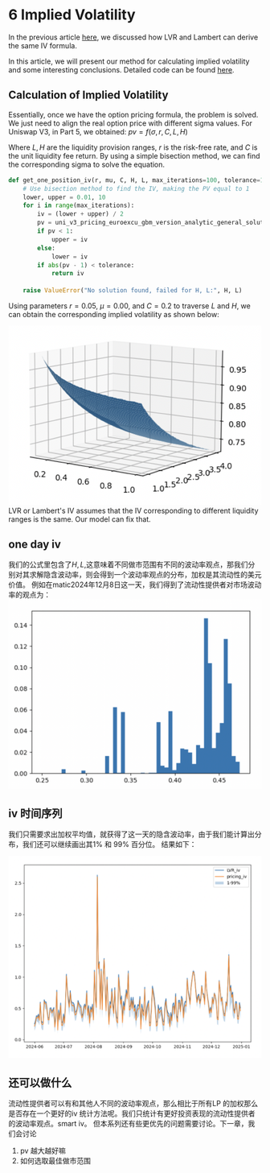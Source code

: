 # 6 Implied Volatility
In the previous article [here](https://medium.com/zelos-research/an-lvr-approach-proof-of-guillaume-lambert-s-uniswap-v3-implied-volatility-6671883e46e2), we discussed how LVR and Lambert can derive the same IV formula.

In this article, we will present our method for calculating implied volatility and some interesting conclusions. Detailed code can be found [here](https://github.com/zelos-alpha/uniswap-iv).


## Calculation of Implied Volatility
Essentially, once we have the option pricing formula, the problem is solved. We just need to align the real option price with different sigma values. For Uniswap V3, in Part 5, we obtained:
$pv = f(\sigma, r, C, L, H)$

Where $L, H$ are the liquidity provision ranges, $r$ is the risk-free rate, and $C$ is the unit liquidity fee return. By using a simple bisection method, we can find the corresponding sigma to solve the equation.
```python
def get_one_position_iv(r, mu, C, H, L, max_iterations=100, tolerance=1e-5):
    # Use bisection method to find the IV, making the PV equal to 1
    lower, upper = 0.01, 10
    for i in range(max_iterations):
        iv = (lower + upper) / 2
        pv = uni_v3_pricing_euroexcu_gbm_version_analytic_general_solution(1, H, L, r, mu, C, iv)
        if pv < 1:
            upper = iv
        else:
            lower = iv
        if abs(pv - 1) < tolerance:
            return iv

    raise ValueError("No solution found, failed for H, L:", H, L)
```

Using parameters $r = 0.05$, $\mu = 0.00$, and $C = 0.2$ to traverse $L$ and $H$, we can obtain the corresponding implied volatility as shown below:


![alt text](image.png)
LVR or Lambert's IV assumes that the IV corresponding to different liquidity ranges is the same. Our model can fix that.

## one day iv
我们的公式里包含了$H,L$,这意味着不同做市范围有不同的波动率观点，那我们分别对其求解隐含波动率，则会得到一个波动率观点的分布，加权是其流动性的美元价值。 
例如在matic2024年12月8日这一天，我们得到了流动性提供者对市场波动率的观点为：
![alt text](image-1.png)


## iv 时间序列
我们只需要求出加权平均值，就获得了这一天的隐含波动率，由于我们能计算出分布，我们还可以继续画出其1% 和 99% 百分位。
结果如下：

![alt text](image-2.png)


## 还可以做什么
流动性提供者可以有和其他人不同的波动率观点，那么相比于所有LP 的加权那么是否存在一个更好的iv 统计方法呢。我们只统计有更好投资表现的流动性提供者的波动率观点。smart iv。
但本系列还有些更优先的问题需要讨论。下一章，我们会讨论
1. pv 越大越好嘛
2. 如何选取最佳做市范围
